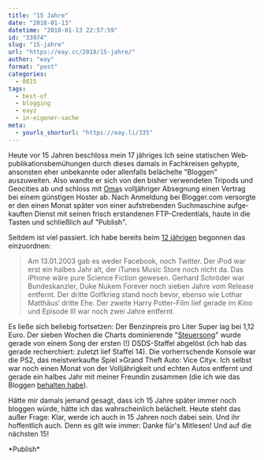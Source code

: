 ```yaml
---
title: "15 Jahre"
date: "2018-01-13"
datetime: "2018-01-13 22:57:59"
id: "33974"
slug: "15-jahre"
url: "https://eay.cc/2018/15-jahre/"
author: "eay"
format: "post"
categories:
  - 0815
tags:
  - best-of
  - blogging
  - eayz
  - in-eigener-sache
meta:
  - yourls_shorturl: "https://eay.li/335"
---
```


Heute vor 15 Jahren beschloss mein 17 jähriges Ich seine statischen Web­publikations­bemüh­ungen durch dieses damals in Fach­kreisen gehypte, ansonsten eher unbekannte oder allenfalls belächelte "Bloggen" auszuweiten. Also wandte er sich von den bisher verwendeten Tripods und Geocities ab und schloss mit [Oma](https://eay.cc/2014/oma/)s volljähriger Absegnung einen Vertrag bei einem günstigen Hoster ab. Nach Anmeldung bei Blogger.com versorgte er den einen Monat später von einer aufstrebenden Suchmaschine aufge­kauften Dienst mit seinen frisch erstandenen FTP-Credentials, haute in die Tasten und schließlich auf "Publish".

Seitdem ist viel passiert. Ich habe bereits beim [12 jährigen](https://eay.cc/2015/12-jahre/) begonnen das einzuordnen:

> Am 13.01.2003 gab es weder Facebook, noch Twitter. Der iPod war erst ein halbes Jahr alt, der iTunes Music Store noch nicht da. Das iPhone wäre pure Science Fiction gewesen. Gerhard Schröder war Bundeskanzler, Duke Nukem Forever noch sieben Jahre vom Release entfernt. Der dritte Golfkrieg stand noch bevor, ebenso wie Lothar Matthäus‘ dritte Ehe. Der zweite Harry Potter-Film lief gerade im Kino und Episode III war noch zwei Jahre entfernt.

Es ließe sich beliebig fortsetzen: Der Benzinpreis pro Liter Super lag bei 1,12 Euro. Der sieben Wochen die Charts dominierende "[Steuersong](https://youtu.be/J9s2n9BP4aU)" wurde gerade von einem Song der ersten (!) DSDS-Staffel abgelöst (ich hab das gerade recherchiert: zuletzt lief Staffel 14). Die vorherrschende Konsole war die PS2, das meistverkaufte Spiel »Grand Theft Auto: Vice City«. Ich selbst war noch einen Monat von der Volljährigkeit und echten Autos entfernt und gerade ein halbes Jahr mit meiner Freundin zusammen (die ich wie das Bloggen [behalten habe](https://eay.cc/2014/just-married/)).

Hätte mir damals jemand gesagt, dass ich 15 Jahre später immer noch bloggen würde, hätte ich das wahrscheinlich belächelt. Heute steht das außer Frage: Klar, werde ich auch in 15 Jahren noch dabei sein. Und ihr hoffentlich auch. Denn es gilt wie immer: Danke für's Mitlesen! Und auf die nächsten 15!

\*Publish\*
